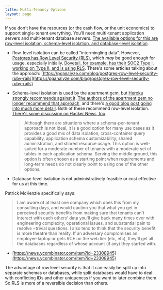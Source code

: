 ```yaml
---
title: Multi-Tenancy Options
layout: page
---
```


If you don't have the resources (or the cash flow, or the unit economics) to support single-tenant everything. You'll need multi-tenant application servers and multi-tenant database servers. [The available options for this are row-level isolation, schema-level isolation, and database-level isolation](https://blog.arkency.com/comparison-of-approaches-to-multitenancy-in-rails-apps/).

- Row-level isolation can be called "intermingling data". However, [Postgres has Row Level Security (RLS)](https://aws.amazon.com/blogs/database/multi-tenant-data-isolation-with-postgresql-row-level-security/), which *may* be good enough for usage, especially initially.  [Dovetail, for example, has their SOC2 Type I, working on Type II, and is using RLS](https://dovetailapp.com/security/). There's some articles talking about the approach: [https://pganalyze.com/blog/postgres-row-level-security-ruby-rails](https://pganalyze.com/blog/postgres-row-level-security-ruby-rails)
- Schema-level isolation is used by the apartment gem, but [Heroku strongly recommends against it](https://devcenter.heroku.com/articles/heroku-postgresql#multiple-schemas). [The authors of the apartment gem no longer recommend that approach,](https://influitive.io/our-multi-tenancy-journey-with-postgres-schemas-and-apartment-6ecda151a21f) and there's [a good blog post going into much more detail](https://dev.to/matiascarpintini/multi-tenant-apps-on-ruby-on-rails-5f49). Both of these recommend row-level isolation. [There's some discussion on Hacker News, too](https://news.ycombinator.com/item?id=23305111).
    
    > Although there are situations where a schema-per-tenant approach is not ideal, it is a good option for many use cases as it provides a good mix of data isolation, cross-container query capability, application schema customizability, shared administration, and shared resource usage. This option is well-suited for a moderate number of tenants with a moderate set of tables in each application schema. Serving the middle ground, this option is often chosen as a starting point when requirements and long-term needs do not clearly point to using one of the other options.
    > 
- Database-level isolation is not administratively feasible or cost effective for us at this time.

Patrick McKenzie specifically says:

> I am aware of at least one company which does this from my consulting days, and would caution you that what you get in perceived security benefits from making sure that tenants can't interact with each others' data you'll give back many times over with engineering complexity, operational issues, and substantial pain to resolve ~trivial questions.
I also tend to think that the security benefit is more theatre than reality. If an adversary compromises an employee laptop or gets RCE on the web tier (etc, etc), they'll get all the databases regardless of whose account (if any) they started with.
- [https://news.ycombinator.com/item?id=23308945](https://news.ycombinator.com/item?id=23308945)
> 

The advantage of row level security is that it can easily be split up into separate schemas or databases, while split databases would have to deal with conflicting IDs and other uniqueness if you want to later combine them. So RLS is more of a reversible decision than others.
